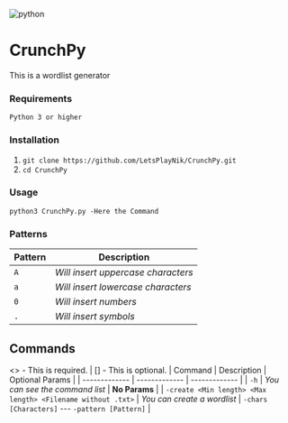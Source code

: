 ![python](https://img.shields.io/badge/python-3.0.0-blue)
# CrunchPy
This is a wordlist generator

### Requirements
`Python 3 or higher`

### Installation
1. `git clone https://github.com/LetsPlayNik/CrunchPy.git`
2. `cd CrunchPy`

### Usage
`python3 CrunchPy.py -Here the Command`

### Patterns
| Pattern  | Description |
| ------------- | ------------- |
| `A`  | *Will insert uppercase characters*  |
| `a`  | *Will insert lowercase characters* |
| `0`  | *Will insert numbers*  |
| `.`  | *Will insert symbols* |

## Commands
<> - This is required. | [] - This is optional.
| Command  | Description | Optional Params |
| ------------- | ------------- | ------------- |
| `-h`  | *You can see the command list*  | **No Params**  |
| `-create <Min length> <Max length> <Filename without .txt>`  | *You can create a wordlist* | `-chars [Characters]` --- `-pattern [Pattern]` |
